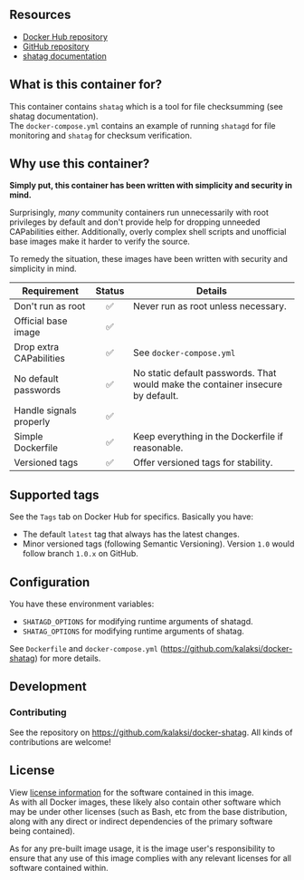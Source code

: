 
## Resources
- [Docker Hub repository](https://registry.hub.docker.com/u/kalaksi/shatag/)
- [GitHub repository](https://github.com/kalaksi/docker-shatag)
- [shatag documentation](https://bitbucket.org/maugier/shatag)

## What is this container for?
This container contains ```shatag``` which is a tool for file checksumming (see shatag documentation).  
The ```docker-compose.yml``` contains an example of running ```shatagd``` for file monitoring and ```shatag``` for checksum verification.  

## Why use this container?
**Simply put, this container has been written with simplicity and security in mind.**

Surprisingly, _many_ community containers run unnecessarily with root privileges by default and don't provide help for dropping unneeded CAPabilities either.
Additionally, overly complex shell scripts and unofficial base images make it harder to verify the source.  

To remedy the situation, these images have been written with security and simplicity in mind.  

|Requirement              |Status|Details|
|-------------------------|:----:|-------|
|Don't run as root        |✅    | Never run as root unless necessary.|
|Official base image      |✅    | |
|Drop extra CAPabilities  |✅    | See ```docker-compose.yml``` |
|No default passwords     |✅    | No static default passwords. That would make the container insecure by default.|
|Handle signals properly  |✅    | |
|Simple Dockerfile        |✅    | Keep everything in the Dockerfile if reasonable.|
|Versioned tags           |✅    | Offer versioned tags for stability.|

## Supported tags
See the ```Tags``` tab on Docker Hub for specifics. Basically you have:
- The default ```latest``` tag that always has the latest changes.
- Minor versioned tags (following Semantic Versioning). Version ```1.0``` would follow branch ```1.0.x``` on GitHub.

## Configuration
You have these environment variables:
- ```SHATAGD_OPTIONS``` for modifying runtime arguments of shatagd.  
- ```SHATAG_OPTIONS``` for modifying runtime arguments of shatag.  
  
See ```Dockerfile``` and ```docker-compose.yml``` (<https://github.com/kalaksi/docker-shatag>) for more details.  

## Development

### Contributing
See the repository on <https://github.com/kalaksi/docker-shatag>.
All kinds of contributions are welcome!

## License
View [license information](https://github.com/kalaksi/docker-shatag/blob/master/LICENSE) for the software contained in this image.  
As with all Docker images, these likely also contain other software which may be under other licenses (such as Bash, etc from the base distribution, along with any direct or indirect dependencies of the primary software being contained).  
  
As for any pre-built image usage, it is the image user's responsibility to ensure that any use of this image complies with any relevant licenses for all software contained within.
